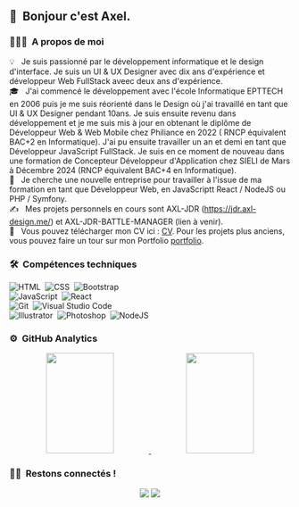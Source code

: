 ## 👋 &nbsp;Bonjour c'est Axel.

### 👨🏻‍💻 &nbsp;A propos de moi

💡 &nbsp; Je suis passionné par le développement informatique et le design d'interface. Je suis un UI & UX Designer avec dix ans d'expérience et développeur Web FullStack aveec deux ans d'expérience.\
🎓 &nbsp; J'ai commencé le développement avec l'école Informatique EPTTECH en 2006 puis je me suis réorienté dans le Design où j'ai travaillé en tant que UI & UX Designer pendant 10ans. Je suis ensuite revenu dans développement et je me suis mis à jour en obtenant le diplôme de Développeur Web & Web Mobile chez Philiance en 2022 ( RNCP équivalent BAC+2 en Informatique). J'ai pu ensuite travailler un an et demi en tant que Développeur JavaScript FullStack. Je suis en ce moment de nouveau dans une formation de Concepteur Développeur d'Application chez SIELI de Mars à Décembre 2024 (RNCP équivalent BAC+4 en Informatique).\
🌱 &nbsp; Je cherche une nouvelle entreprise pour travailler à l'issue de ma formation en tant que Développeur Web, en JavaScriptt React / NodeJS ou PHP / Symfony.\
✍️ &nbsp; Mes projets personnels en cours sont AXL-JDR (https://jdr.axl-design.me/) et AXL-JDR-BATTLE-MANAGER (lien à venir). \
📄 &nbsp; Vous pouvez télécharger mon CV ici : [CV](https://axl-design.me/cv_oncu_axel_avr_2022.pdf). Pour les projets plus anciens, vous pouvez faire un tour sur mon Portfolio [portfolio](https://axelein.wixsite.com/portfolio).

### 🛠 &nbsp;Compétences techniques

![HTML](https://img.shields.io/badge/-HTML-05122A?style=flat&logo=HTML5)&nbsp;
![CSS](https://img.shields.io/badge/-CSS-05122A?style=flat&logo=CSS3&logoColor=1572B6)&nbsp;
![Bootstrap](https://img.shields.io/badge/-Bootstrap-05122A?style=flat&logo=bootstrap&logoColor=563D7C)&nbsp;\
![JavaScript](https://img.shields.io/badge/-JavaScript-05122A?style=flat&logo=javascript)&nbsp;
![React](https://img.shields.io/badge/-React-05122A?style=flat&logo=react)&nbsp;\
![Git](https://img.shields.io/badge/-Git-05122A?style=flat&logo=git)&nbsp;
![Visual Studio Code](https://img.shields.io/badge/-Visual%20Studio%20Code-05122A?style=flat&logo=visual-studio-code&logoColor=007ACC)&nbsp;\
![Illustrator](https://img.shields.io/badge/-Illustrator-05122A?style=flat&logo=adobe-illustrator)&nbsp;
![Photoshop](https://img.shields.io/badge/-Photoshop-05122A?style=flat&logo=adobe-photoshop)&nbsp;
![NodeJS](https://img.shields.io/badge/-Photoshop-05122A?style=flat&logo=node.js)&nbsp;

### ⚙️ &nbsp;GitHub Analytics

<p align="center">
<a href="https://github.com/Axel-EIN">
  <img height="180em" width="49%" src="https://github-readme-stats-eight-theta.vercel.app/api?username=Axel-EIN&show_icons=true&theme=algolia&include_all_commits=true&count_private=true"/>
  <img height="180em" width="49%" src="https://github-readme-stats-eight-theta.vercel.app/api/top-langs/?username=Axel-EIN&layout=compact&langs_count=8&theme=algolia"/>
</a>
</p>

### 🤝🏻 &nbsp;Restons connectés !

<p align="center">
<a href="[https://www.linkedin.com/in/axel-oncu-turan](www.linkedin.com/in/axel-oncu-turan)"><img src="https://img.shields.io/badge/-Axel%20Onçu-0077B5?style=flat&logo=Linkedin&logoColor=white"/></a>
<a href="mailto:axl.uxdesign@gmail.com"><img src="https://img.shields.io/badge/-axl.uxdesign@gmail.com-D14836?style=flat&logo=Gmail&logoColor=white"/></a>
</p>
